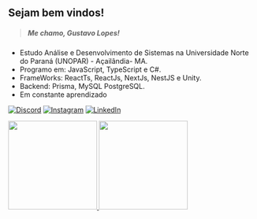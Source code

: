  ## Sejam bem vindos!
 > ##### Me chamo, Gustavo Lopes!

* Estudo Análise e Desenvolvimento de Sistemas na Universidade Norte do Paraná (UNOPAR) - Açailândia- MA.
* Programo em: JavaScript, TypeScript e C#.
* FrameWorks: ReactTs, ReactJs, NextJs, NestJS e Unity.
* Backend: Prisma, MySQL PostgreSQL.
* Em constante aprendizado

[![Discord](https://img.shields.io/badge/Discord-%237289DA.svg?logo=discord&logoColor=white)](https://discord.gg/loppes7#6409) [![Instagram](https://img.shields.io/badge/Instagram-%23E4405F.svg?logo=Instagram&logoColor=white)](https://instagram.com/gusttavodsl) [![LinkedIn](https://img.shields.io/badge/LinkedIn-%230077B5.svg?logo=linkedin&logoColor=white)](https://linkedin.com/in/gustavo-lopes-45a2ab210) 

<div>
<a href="https://github.com/glopes7">
<img height="180em" src="https://github-readme-stats.vercel.app/api/top-langs/?username=glopes7&layout=compact&langs_count=7&theme=dracula"/>
<img height="180em" src="https://github-readme-stats.vercel.app/api?username=glopes7&show_icons=true&theme=dracula&include_all_commits=true&count_private=true"/>
</div>
 
